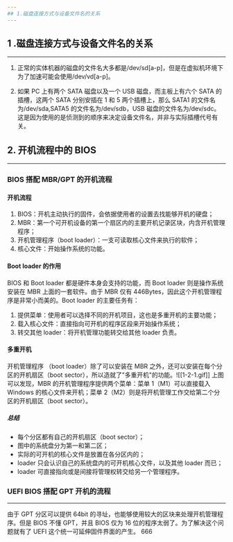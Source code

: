 ```yaml
---
## 1.磁盘连接方式与设备文件名的关系
---
```

## 1 .磁盘连接方式与设备文件名的关系
---
1. 正常的实体机器的磁盘的文件名大多都是/dev/sd\[a-p]，但是在虚拟机环境下为了加速可能会使用/dev/vd\[a-p]。

2. 如果 PC 上有两个 SATA 磁盘以及一个 USB 磁盘，而主板上有六个 SATA 的插槽，这两个 SATA 分别安插在 1 和 5 两个插槽上，那么 SATA1 的文件名为/dev/sda,SATA5 的文件名为/dev/sdb，USB 磁盘的文件名为/dev/sdc。这是因为使用的是侦测到的顺序来决定设备文件名，并非与实际插槽代号有关。
## 2. 开机流程中的 BIOS
---
### BIOS 搭配 MBR/GPT 的开机流程
#### 开机流程
1. BIOS：开机主动执行的固件，会依据使用者的设置去找能够开机的硬盘；
2. MBR：第一个可开机设备的第一个扇区内的主要开机记录区块，内含开机管理程序；
3. 开机管理程序（boot loader）：一支可读取核心文件来执行的软件；
4. 核心文件：开始操作系统的功能。

#### Boot loader 的作用
BIOS 和 Boot loader 都是硬件本身会支持的功能，而 Boot loader 则是操作系统安装在 MBR 上面的一套软件。由于 MBR 仅有 446Bytes，因此这个开机管理程序是非常小而美的。Boot loader 的主要任务有：
1. 提供菜单：使用者可以选择不同的开机项目，这也是多重开机的主要功能；
2. 载入核心文件：直接指向可开机的程序区段来开始操作系统；
3. 转交其他 loader：将开机管理功能转交给其他 loader 负责。

#### 多重开机
开机管理程序 （boot loader）除了可以安装在 MBR 之外，还可以安装在每个分区的开机扇区（boot sector），所以造就了"多重开机"的功能。![[1-2-1.gif]]
上图可以发现，MBR 的开机管理程序提供两个菜单：菜单 1（M1）可以直接载入 Windows 的核心文件来开机；菜单 2（M2）则是将开机管理工作交给第二个分区的开机扇区（boot sector）。

##### 总结
* 每个分区都有自己的开机扇区（boot sector）；
* 图中的系统盘分为第一和第二区；
* 实际的可开机的核心文件是放置在各分区内的；
* loader 只会认识自己的系统盘内的可开机核心文件，以及其他 loader 而已；
* loader 可直接指向或是间接将管理权转交给另一个管理程序。

### UEFI BIOS 搭配 GPT 开机的流程

---

由于 GPT 分区可以提供 64bit 的寻址，也能够使用较大的区块来处理开机管理程序。但是 BIOS 不懂 GPT，并且 BIOS 仅为 16 位的程序太弱了。为了解决这个问题就有了 UEFI 这个统一可延伸固件界面的产生。
666